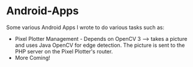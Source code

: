 # Android-Apps

Some various Android Apps I wrote to do various tasks such as:

<ul>
  <li>
    Pixel Plotter Management - Depends on OpenCV 3 --> takes a picture and uses Java OpenCV for edge detection. The picture is sent to the PHP server on the Pixel Plotter's router.
  </li>
  <li>
    More Coming!
  </li>
</ul>
  
